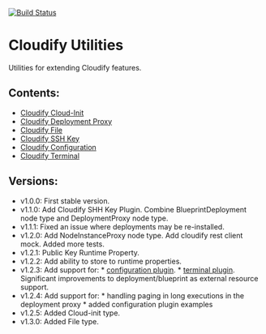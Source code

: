 [![Build Status](https://circleci.com/gh/cloudify-incubator/cloudify-utilities-plugin.svg?style=shield&circle-token=:circle-token)](https://circleci.com/gh/cloudify-incubator/cloudify-utilities-plugin)

# Cloudify Utilities

Utilities for extending Cloudify features.


## Contents:

- [Cloudify Cloud-Init](cloudify_cloudinit/README.md)
- [Cloudify Deployment Proxy](cloudify_deployment_proxy/README.md)
- [Cloudify File](cloudify_files/README.md)
- [Cloudify SSH Key](cloudify_ssh_key/README.md)
- [Cloudify Configuration](cloudify_configuration/README.md)
- [Cloudify Terminal](cloudify_terminal/README.md)


## Versions:

  - v1.0.0: First stable version.
  - v1.1.0: Add Cloudify SHH Key Plugin. Combine BlueprintDeployment node type and DeploymentProxy node type.
  - v1.1.1: Fixed an issue where deployments may be re-installed.
  - v1.2.0: Add NodeInstanceProxy node type.
            Add cloudify rest client mock.
            Added more tests.
  - v1.2.1: Public Key Runtime Property.
  - v1.2.2: Add ability to store to runtime properties.
  - v1.2.3: Add support for:
            * [configuration plugin](cloudify_configuration/README.md).
            * [terminal plugin](cloudify_configuration/README.md).
            Significant improvements to deployment/blueprint as external resource support.
  - v1.2.4: Add support for:
            * handling paging in long executions in the deployment proxy
            * added configuration plugin examples
  - v1.2.5: Added Cloud-init type.
  - v1.3.0: Added File type.
